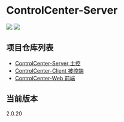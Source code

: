 # ControlCenter-Server

![](https://github.com/johnpoint/ControlCenter-Server/workflows/Auto_Build_Dev/badge.svg) ![](https://github.com/johnpoint/ControlCenter-Server/workflows/Auto_Build_Master/badge.svg)

## 项目仓库列表

- [ControlCenter-Server 主控](https://github.com/johnpoint/ControlCenter-Server)
- [ControlCenter-Client 被控端](https://github.com/johnpoint/ControlCenter-Client)
- [ControlCenter-Web 前端](https://github.com/johnpoint/ControlCenter-Web)

## 当前版本

2.0.20
